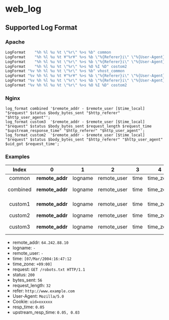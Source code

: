 # web_log

## Supported Log Format

### Apache
```apache
LogFormat    "%h %l %u %t \"%r\" %>s %b" common
LogFormat    "%h %l %u %t ¥"%r¥" %>s %b \"%{Referer}i\" \"%{User-Agent}i\"" combined
LogFormat    "%h %l %u %t \"%r\" %>s %b \"%{Referer}i\" \"%{User-Agent}i\" %{cookie}n %D" custom1
LogFormat    "%h %l %u %t \"%r\" %>s %O %I %D" costom2
LogFormat "%v %h %l %u %t \"%r\" %>s %b" vhost_common
LogFormat "%v %h %l %u %t ¥"%r¥" %>s %b \"%{Referer}i\" \"%{User-Agent}i\"" vhost_combined
LogFormat "%v %h %l %u %t \"%r\" %>s %b \"%{Referer}i\" \"%{User-Agent}i\" %{cookie}n %D" vhost_custom1
LogFormat "%v %h %l %u %t \"%r\" %>s %O %I %D" costom2
```

### Nginx
```nginx
log_format combined '$remote_addr - $remote_user [$time_local] "$request" $status $body_bytes_sent "$http_referer" "$http_user_agent"';
log_format custom3  '$remote_addr - $remote_user [$time_local] "$request" $status $body_bytes_sent $request_length $request_time "$upstream_response_time" "$http_referer" "$http_user_agent"';
log_format custom2  '$remote_addr - $remote_user [$time_local] "$request" $status $body_bytes_sent "$http_referer" "$http_user_agent" $uid_got $request_time';
```

### Examples


|Index   |0              |1      |2          |3   |4        |5          |6         |7             |8                 |9            |10                    |11           |12        |
|:------:|:-------------:|:-----:|:---------:|:--:|:-------:|:---------:|:--------:|:------------:|:----------------:|:-----------:|:--------------------:|:-----------:|:--------:|
|common  |**remote_addr**|logname|remote_user|time|time_zone|**request**|**status**|**bytes_sent**|                  |             |                      |             |          |
|combined|**remote_addr**|logname|remote_user|time|time_zone|**request**|**status**|**bytes_sent**|refer             |User-Agent   |                      |             |          |
|custom1 |**remote_addr**|logname|remote_user|time|time_zone|**request**|**status**|**bytes_sent**|refer             |User-Agent   |Cookie                |**resp_time**|          |
|custom2 |**remote_addr**|logname|remote_user|time|time_zone|**request**|**status**|**bytes_sent**|**request_length**|**resp_time**|                      |             |          |
|custom3 |**remote_addr**|logname|remote_user|time|time_zone|**request**|**status**|**bytes_sent**|**request_length**|**resp_time**|**upstream_resp_time**|refer        |User-Agent|

* remote_addr: `64.242.88.10`
* logname: `-`
* remote_user: `-`
* time: `[07/Mar/2004:16:47:12`
* time_zone: `+09:00]`
* request: `GET /robots.txt HTTP/1.1`
* status: `200`
* bytes_sent: `56`
* request_length: `32`
* refer: `http://www.example.com`
* User-Agent: `Mozilla/5.0`
* Cookie: `uid=xxxxxx`
* resp_time: `0.05`
* upstream_resp_time: `0.05, 0.03`
